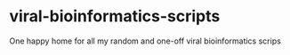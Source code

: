 # viral-bioinformatics-scripts
One happy home for all my random and one-off viral bioinformatics scrips 
